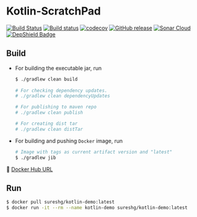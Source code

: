 Kotlin-ScratchPad
=================
[![Build Status](https://travis-ci.org/sureshg/kotlin-scratchpad.svg?branch=master)](https://travis-ci.org/sureshg/kotlin-scratchpad)
[![Build status](https://ci.appveyor.com/api/projects/status/bryiiki9fdt6vo60?svg=true)](https://ci.appveyor.com/project/sureshg/kotlin-scratchpad)
[![codecov](https://codecov.io/gh/sureshg/kotlin-scratchpad/branch/master/graph/badge.svg)](https://codecov.io/gh/sureshg/kotlin-scratchpad)
[![GitHub release](https://img.shields.io/github/release/JetBrains/kotlin.svg?style=flat-square&label=Kotlin)](https://github.com/JetBrains/kotlin/releases/latest)
[![Sonar Cloud](https://sonarcloud.io/api/project_badges/measure?project=io.sureshg%3Akotlin-scratchpad&metric=alert_status)](https://sonarcloud.io/dashboard?id=io.sureshg%3Akotlin-scratchpad)
[![DepShield Badge](https://depshield.sonatype.org/badges/sureshg/kotlin-scratchpad/depshield.svg)](https://depshield.github.io)

Build 
-----

 - For building the executable jar, run
 
   ```bash
   $ ./gradlew clean build
 
   # For checking dependency updates.
   # ./gradlew clean dependencyUpdates
   
   # For publishing to maven repo
   # ./gradlew clean publish
   
   # For creating dist tar
   # ./gradlew clean distTar
   ```
   
 - For building and pushing `Docker` image, run 
   
   ```bash
   # Image with tags as current artifact version and "latest"
   $ ./gradlew jib
   ```
   
 :whale: [Docker Hub URL][docker-hub]

Run
---

```bash
$ docker pull sureshg/kotlin-demo:latest
$ docker run -it --rm --name kotlin-demo sureshg/kotlin-demo:latest
```

<!--- Badges --->
[0]: https://github.com/guenhter/kotlin-unit-testing
[1]: https://github.com/mockito/mockito/wiki/What%27s-new-in-Mockito-2#mock-the-unmockable-opt-in-mocking-of-final-classesmethods
[2]: https://microbadger.com/images/sureshg/kotlin-demo:latest

[install-jdk.sh]: https://github.com/sormuras/sormuras.github.io/blob/master/.travis.yml
[docker-hub]: https://hub.docker.com/r/sureshg/kotlin-demo
[junit5-kotlin]: https://github.com/junit-team/junit5-samples/tree/master/junit5-jupiter-starter-gradle-kotlin
[coda's-common-pom]: https://github.com/codahale/common-pom

<!-- Gradle Kotlin DSL References -->
[10]: https://blog.gradle.org/kotlin-dsl-1.0
[11]: https://github.com/yschimke/okurl/blob/master/build.gradle.kts
[12]: https://docs.gradle.org/current/userguide/publishing_maven.html
[13]: https://docs.gradle.org/current/userguide/signing_plugin.html#signing_plugin
[14]: https://medium.com/@nmauti/sign-and-publish-on-maven-central-a-project-with-the-new-maven-publish-gradle-plugin-22a72a4bfd4b
